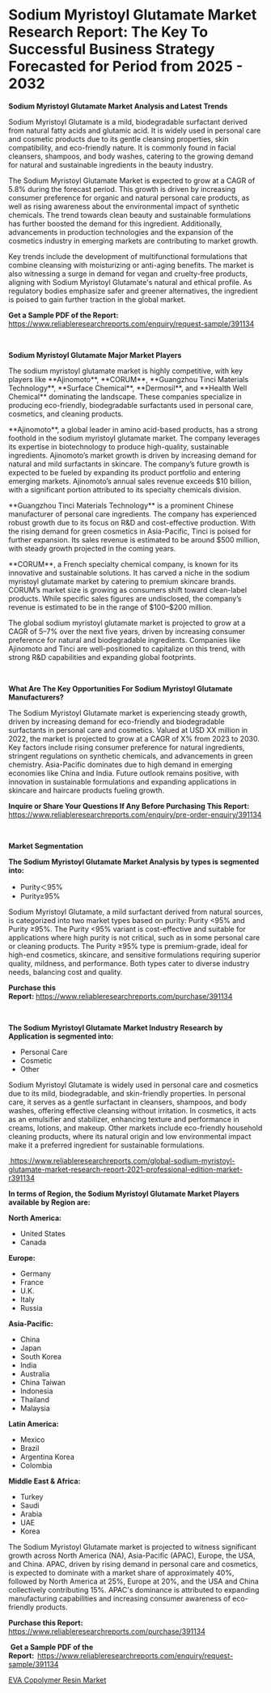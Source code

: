 <p><h1>Sodium Myristoyl Glutamate Market Research Report: The Key To Successful Business Strategy Forecasted for Period from 2025 - 2032</h1></p><p><strong>Sodium Myristoyl Glutamate Market Analysis and Latest Trends</strong></p>
<p><p>Sodium Myristoyl Glutamate is a mild, biodegradable surfactant derived from natural fatty acids and glutamic acid. It is widely used in personal care and cosmetic products due to its gentle cleansing properties, skin compatibility, and eco-friendly nature. It is commonly found in facial cleansers, shampoos, and body washes, catering to the growing demand for natural and sustainable ingredients in the beauty industry.</p><p>The Sodium Myristoyl Glutamate Market is expected to grow at a CAGR of 5.8% during the forecast period. This growth is driven by increasing consumer preference for organic and natural personal care products, as well as rising awareness about the environmental impact of synthetic chemicals. The trend towards clean beauty and sustainable formulations has further boosted the demand for this ingredient. Additionally, advancements in production technologies and the expansion of the cosmetics industry in emerging markets are contributing to market growth.</p><p>Key trends include the development of multifunctional formulations that combine cleansing with moisturizing or anti-aging benefits. The market is also witnessing a surge in demand for vegan and cruelty-free products, aligning with Sodium Myristoyl Glutamate's natural and ethical profile. As regulatory bodies emphasize safer and greener alternatives, the ingredient is poised to gain further traction in the global market.</p></p>
<p><strong>Get a Sample PDF of the Report:&nbsp;</strong> <a href="https://www.reliableresearchreports.com/enquiry/request-sample/391134?utm_campaign=10&utm_medium=2&utm_source=Github&utm_content=ia&utm_term=26012025&utm_id=sodium-myristoyl-glutamate">https://www.reliableresearchreports.com/enquiry/request-sample/391134</a></p>
<p>&nbsp;</p>
<p><strong>Sodium Myristoyl Glutamate Major Market Players</strong></p>
<p><p>The sodium myristoyl glutamate market is highly competitive, with key players like **Ajinomoto**, **CORUM**, **Guangzhou Tinci Materials Technology**, **Surface Chemical**, **Dermosil**, and **Health Well Chemical** dominating the landscape. These companies specialize in producing eco-friendly, biodegradable surfactants used in personal care, cosmetics, and cleaning products.</p><p>**Ajinomoto**, a global leader in amino acid-based products, has a strong foothold in the sodium myristoyl glutamate market. The company leverages its expertise in biotechnology to produce high-quality, sustainable ingredients. Ajinomoto’s market growth is driven by increasing demand for natural and mild surfactants in skincare. The company’s future growth is expected to be fueled by expanding its product portfolio and entering emerging markets. Ajinomoto’s annual sales revenue exceeds $10 billion, with a significant portion attributed to its specialty chemicals division.</p><p>**Guangzhou Tinci Materials Technology** is a prominent Chinese manufacturer of personal care ingredients. The company has experienced robust growth due to its focus on R&D and cost-effective production. With the rising demand for green cosmetics in Asia-Pacific, Tinci is poised for further expansion. Its sales revenue is estimated to be around $500 million, with steady growth projected in the coming years.</p><p>**CORUM**, a French specialty chemical company, is known for its innovative and sustainable solutions. It has carved a niche in the sodium myristoyl glutamate market by catering to premium skincare brands. CORUM’s market size is growing as consumers shift toward clean-label products. While specific sales figures are undisclosed, the company’s revenue is estimated to be in the range of $100–$200 million.</p><p>The global sodium myristoyl glutamate market is projected to grow at a CAGR of 5–7% over the next five years, driven by increasing consumer preference for natural and biodegradable ingredients. Companies like Ajinomoto and Tinci are well-positioned to capitalize on this trend, with strong R&D capabilities and expanding global footprints.</p></p>
<p>&nbsp;</p>
<p><strong>What Are The Key Opportunities For Sodium Myristoyl Glutamate Manufacturers?</strong></p>
<p><p>The Sodium Myristoyl Glutamate market is experiencing steady growth, driven by increasing demand for eco-friendly and biodegradable surfactants in personal care and cosmetics. Valued at USD XX million in 2022, the market is projected to grow at a CAGR of X% from 2023 to 2030. Key factors include rising consumer preference for natural ingredients, stringent regulations on synthetic chemicals, and advancements in green chemistry. Asia-Pacific dominates due to high demand in emerging economies like China and India. Future outlook remains positive, with innovation in sustainable formulations and expanding applications in skincare and haircare products fueling growth.</p></p>
<p><strong>Inquire or Share Your Questions If Any Before Purchasing This Report:</strong> <a href="https://www.reliableresearchreports.com/enquiry/pre-order-enquiry/391134?utm_campaign=10&utm_medium=2&utm_source=Github&utm_content=ia&utm_term=26012025&utm_id=sodium-myristoyl-glutamate">https://www.reliableresearchreports.com/enquiry/pre-order-enquiry/391134</a></p>
<p>&nbsp;</p>
<p><strong>Market Segmentation</strong></p>
<p><strong>The Sodium Myristoyl Glutamate Market Analysis by types is segmented into:</strong></p>
<p><ul><li>Purity＜95%</li><li>Purity≥95%</li></ul></p>
<p><p>Sodium Myristoyl Glutamate, a mild surfactant derived from natural sources, is categorized into two market types based on purity: Purity <95% and Purity ≥95%. The Purity <95% variant is cost-effective and suitable for applications where high purity is not critical, such as in some personal care or cleaning products. The Purity ≥95% type is premium-grade, ideal for high-end cosmetics, skincare, and sensitive formulations requiring superior quality, mildness, and performance. Both types cater to diverse industry needs, balancing cost and quality.</p></p>
<p><strong>Purchase this Report:&nbsp;</strong><a href="https://www.reliableresearchreports.com/purchase/391134?utm_campaign=10&utm_medium=2&utm_source=Github&utm_content=ia&utm_term=26012025&utm_id=sodium-myristoyl-glutamate">https://www.reliableresearchreports.com/purchase/391134</a></p>
<p>&nbsp;</p>
<p><strong>The Sodium Myristoyl Glutamate Market Industry Research by Application is segmented into:</strong></p>
<p><ul><li>Personal Care</li><li>Cosmetic</li><li>Other</li></ul></p>
<p><p>Sodium Myristoyl Glutamate is widely used in personal care and cosmetics due to its mild, biodegradable, and skin-friendly properties. In personal care, it serves as a gentle surfactant in cleansers, shampoos, and body washes, offering effective cleansing without irritation. In cosmetics, it acts as an emulsifier and stabilizer, enhancing texture and performance in creams, lotions, and makeup. Other markets include eco-friendly household cleaning products, where its natural origin and low environmental impact make it a preferred ingredient for sustainable formulations.</p></p>
<p><a href="https://www.reliableresearchreports.com/global-sodium-myristoyl-glutamate-market-research-report-2021-professional-edition-market-r391134?utm_campaign=10&utm_medium=2&utm_source=Github&utm_content=ia&utm_term=26012025&utm_id=sodium-myristoyl-glutamate">&nbsp;https://www.reliableresearchreports.com/global-sodium-myristoyl-glutamate-market-research-report-2021-professional-edition-market-r391134</a></p>
<p><strong>In terms of Region, the Sodium Myristoyl Glutamate Market Players available by Region are:</strong></p>
<p>
    <p> <strong> North America: </strong>
        <ul>
            <li>United States</li>
            <li>Canada</li>
        </ul>
        </p> 
    <p> <strong> Europe: </strong>
        <ul>
            <li>Germany</li>
            <li>France</li>
            <li>U.K.</li>
            <li>Italy</li>
            <li>Russia</li>
        </ul>
        </p> 
    <p> <strong> Asia-Pacific: </strong>
        <ul>
            <li>China</li>
            <li>Japan</li>
            <li>South Korea</li>
            <li>India</li>
            <li>Australia</li>
            <li>China Taiwan</li>
            <li>Indonesia</li>
            <li>Thailand</li>
            <li>Malaysia</li>
        </ul>
        </p> 
    <p> <strong> Latin America: </strong>
        <ul>
            <li>Mexico</li>
            <li>Brazil</li>
            <li>Argentina Korea</li>
            <li>Colombia</li>
        </ul>
        </p> 
    <p> <strong> Middle East & Africa: </strong>
        <ul>
            <li>Turkey</li>
            <li>Saudi</li>
            <li>Arabia</li>
            <li>UAE</li>
            <li>Korea</li>
        </ul>
    </p>
    </p>
<p><p>The Sodium Myristoyl Glutamate market is projected to witness significant growth across North America (NA), Asia-Pacific (APAC), Europe, the USA, and China. APAC, driven by rising demand in personal care and cosmetics, is expected to dominate with a market share of approximately 40%, followed by North America at 25%, Europe at 20%, and the USA and China collectively contributing 15%. APAC's dominance is attributed to expanding manufacturing capabilities and increasing consumer awareness of eco-friendly products.</p></p>
<p><strong>Purchase this Report: </strong><a href="https://www.reliableresearchreports.com/purchase/391134?utm_campaign=10&utm_medium=2&utm_source=Github&utm_content=ia&utm_term=26012025&utm_id=sodium-myristoyl-glutamate">https://www.reliableresearchreports.com/purchase/391134</a></p>
<p>&nbsp;<strong>Get a Sample PDF of the Report:&nbsp;&nbsp;</strong><a href="https://www.reliableresearchreports.com/enquiry/request-sample/391134?utm_campaign=10&utm_medium=2&utm_source=Github&utm_content=ia&utm_term=26012025&utm_id=sodium-myristoyl-glutamate">https://www.reliableresearchreports.com/enquiry/request-sample/391134</a></p>
<p><strong></strong></p>
<p><p><a href="https://github.com/loppibsr/Market-Research-Report-List-1/blob/main/eva-copolymer-resin-market.md?utm_campaign=10&utm_medium=2&utm_source=Github&utm_content=ia&utm_term=26012025&utm_id=sodium-myristoyl-glutamate">EVA Copolymer Resin Market</a></p></p>